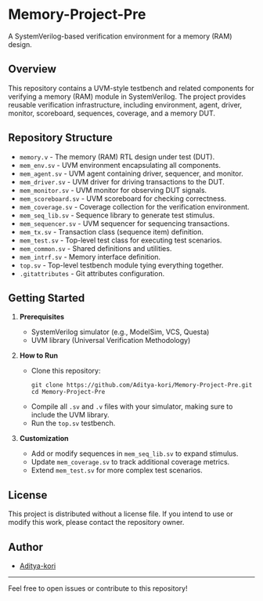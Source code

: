 # Memory-Project-Pre

A SystemVerilog-based verification environment for a memory (RAM) design.

## Overview

This repository contains a UVM-style testbench and related components for verifying a memory (RAM) module in SystemVerilog. The project provides reusable verification infrastructure, including environment, agent, driver, monitor, scoreboard, sequences, coverage, and a memory DUT.

## Repository Structure

- `memory.v` - The memory (RAM) RTL design under test (DUT).
- `mem_env.sv` - UVM environment encapsulating all components.
- `mem_agent.sv` - UVM agent containing driver, sequencer, and monitor.
- `mem_driver.sv` - UVM driver for driving transactions to the DUT.
- `mem_monitor.sv` - UVM monitor for observing DUT signals.
- `mem_scoreboard.sv` - UVM scoreboard for checking correctness.
- `mem_coverage.sv` - Coverage collection for the verification environment.
- `mem_seq_lib.sv` - Sequence library to generate test stimulus.
- `mem_sequencer.sv` - UVM sequencer for sequencing transactions.
- `mem_tx.sv` - Transaction class (sequence item) definition.
- `mem_test.sv` - Top-level test class for executing test scenarios.
- `mem_common.sv` - Shared definitions and utilities.
- `mem_intrf.sv` - Memory interface definition.
- `top.sv` - Top-level testbench module tying everything together.
- `.gitattributes` - Git attributes configuration.

## Getting Started

1. **Prerequisites**
   - SystemVerilog simulator (e.g., ModelSim, VCS, Questa)
   - UVM library (Universal Verification Methodology)

2. **How to Run**
   - Clone this repository:
     ```
     git clone https://github.com/Aditya-kori/Memory-Project-Pre.git
     cd Memory-Project-Pre
     ```
   - Compile all `.sv` and `.v` files with your simulator, making sure to include the UVM library.
   - Run the `top.sv` testbench.

3. **Customization**
   - Add or modify sequences in `mem_seq_lib.sv` to expand stimulus.
   - Update `mem_coverage.sv` to track additional coverage metrics.
   - Extend `mem_test.sv` for more complex test scenarios.

## License

This project is distributed without a license file. If you intend to use or modify this work, please contact the repository owner.

## Author

- [Aditya-kori](https://github.com/Aditya-kori)

---

Feel free to open issues or contribute to this repository!
